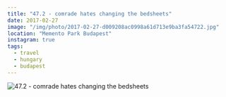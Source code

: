```yaml
---
title: "47.2 - comrade hates changing the bedsheets"
date: 2017-02-27
image: "/img/photo/2017-02-27-d009208ac0998a61d713e9ba3fa54722.jpg"
location: "Memento Park Budapest"
instagram: true
tags:
  - travel
  - hungary
  - budapest
---
```


![47.2 - comrade hates changing the bedsheets](/img/photo/2017-02-27-d009208ac0998a61d713e9ba3fa54722.jpg)
